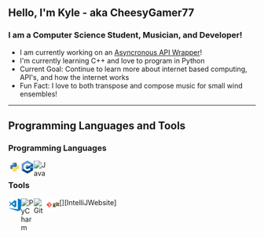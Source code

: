 ## Hello, I'm Kyle - aka CheesyGamer77

### I am a Computer Science Student, Musician, and Developer!
- I am currently working on an [Asyncronous API Wrapper][MojangPyRepo]!
- I'm currently learning C++ and love to program in Python
- Current Goal: Continue to learn more about internet based computing, API's, and how the internet works
- Fun Fact: I love to both transpose and compose music for small wind ensembles!

---

## Programming Languages and Tools

### Programming Languages
[<img align="left" alt="Python" width="26px" src="https://raw.githubusercontent.com/github/explore/80688e429a7d4ef2fca1e82350fe8e3517d3494d/topics/python/python.png" />][PythonWebsite]
[<img align="left" alt="C++" width="26px" src="https://raw.githubusercontent.com/github/explore/80688e429a7d4ef2fca1e82350fe8e3517d3494d/topics/cpp/cpp.png" />][C++Website]
[<img align="left" alt="Java" width="26px" src="https://github.com/abranhe/programming-languages-logos/blob/master/src/java/java.png" />][JavaWebsite]


<br />

### Tools
[<img align="left" alt="Visual Studio Code" width="26px" src="https://raw.githubusercontent.com/github/explore/80688e429a7d4ef2fca1e82350fe8e3517d3494d/topics/visual-studio-code/visual-studio-code.png" />][VSCodeWebsite]
[<img align="left" alt="PyCharm" width="26px" src="https://img.icons8.com/color/72/pycharm.png" />][PyCharmWebsite]
[<img align="left" alt="Git" width="26px" src="https://img.icons8.com/color/2x/intellij-idea.png" />][IntelliJWebsite]
[<img align="left" alt="Git" width="26px" src="https://raw.githubusercontent.com/github/explore/80688e429a7d4ef2fca1e82350fe8e3517d3494d/topics/git/git.png" />][GitWebsite]

<br />
<br />

[MojangPyRepo]: https://github.com/CheesyGamer77/MojangPY
[PythonWebsite]: https://www.python.org/
[VSCodeWebsite]: https://code.visualstudio.com/
[C++Website]: https://www.cplusplus.com/
[JavaWebsite]: https://www.java.com/en/
[PyCharmWebsite]: https://www.jetbrains.com/pycharm/
[GitWebsite]: https://git-scm.com/